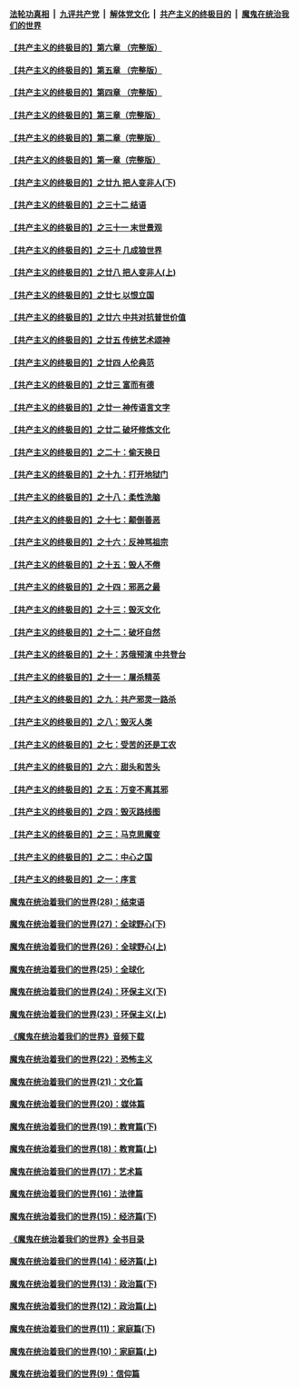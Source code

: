 ####  [法轮功真相](../../../../basic/blob/master/README.md?t=02250139) &nbsp;|&nbsp; [九评共产党](../../../../9ping.md/blob/master/README.md?t=02250139) &nbsp;|&nbsp; [解体党文化](../../../../jtdwh.md/blob/master/README.md?t=02250139)  &nbsp;|&nbsp; [共产主义的终极目的](../../../../gczydzjmd.md/blob/master/README.md?t=02250139) &nbsp;|&nbsp; [魔鬼在统治我们的世界](../../../../mgztzwmdsj.md/blob/master/README.md?t=02250139) 

#### [【共产主义的终极目的】第六章 （完整版）](../pages/nsc422/n11428913.md?t=02250139) 

#### [【共产主义的终极目的】第五章 （完整版）](../pages/nsc422/n11428912.md?t=02250139) 

#### [【共产主义的终极目的】第四章 （完整版）](../pages/nsc422/n11428907.md?t=02250139) 

#### [【共产主义的终极目的】第三章（完整版）](../pages/nsc422/n11428848.md?t=02250139) 

#### [【共产主义的终极目的】第二章（完整版）](../pages/nsc422/n11428831.md?t=02250139) 

#### [【共产主义的终极目的】第一章（完整版）](../pages/nsc422/n11417651.md?t=02250139) 

#### [【共产主义的终极目的】之廿九 把人变非人(下)](../pages/nsc422/n11344140.md?t=02250139) 

#### [【共产主义的终极目的】之三十二 结语](../pages/nsc422/n11360535.md?t=02250139) 

#### [【共产主义的终极目的】之三十一 末世景观](../pages/nsc422/n11351129.md?t=02250139) 

#### [【共产主义的终极目的】之三十 几成狼世界](../pages/nsc422/n11348280.md?t=02250139) 

#### [【共产主义的终极目的】之廿八 把人变非人(上)](../pages/nsc422/n11340492.md?t=02250139) 

#### [【共产主义的终极目的】之廿七 以恨立国](../pages/nsc422/n11336944.md?t=02250139) 

#### [【共产主义的终极目的】之廿六 中共对抗普世价值](../pages/nsc422/n11324785.md?t=02250139) 

#### [【共产主义的终极目的】之廿五 传统艺术颂神](../pages/nsc422/n11296396.md?t=02250139) 

#### [【共产主义的终极目的】之廿四 人伦典范](../pages/nsc422/n11296397.md?t=02250139) 

#### [【共产主义的终极目的】之廿三 富而有德](../pages/nsc422/n11283598.md?t=02250139) 

#### [【共产主义的终极目的】之廿一 神传语言文字](../pages/nsc422/n11263265.md?t=02250139) 

#### [【共产主义的终极目的】之廿二 破坏修炼文化](../pages/nsc422/n11245728.md?t=02250139) 

#### [【共产主义的终极目的】之二十：偷天换日](../pages/nsc422/n11238846.md?t=02250139) 

#### [【共产主义的终极目的】之十九：打开地狱门](../pages/nsc422/n11206376.md?t=02250139) 

#### [【共产主义的终极目的】之十八：柔性洗脑](../pages/nsc422/n11199994.md?t=02250139) 

#### [【共产主义的终极目的】之十七：颠倒善恶](../pages/nsc422/n11179782.md?t=02250139) 

#### [【共产主义的终极目的】之十六：反神骂祖宗](../pages/nsc422/n11166798.md?t=02250139) 

#### [【共产主义的终极目的】之十五：毁人不倦](../pages/nsc422/n11166792.md?t=02250139) 

#### [【共产主义的终极目的】之十四：邪恶之最](../pages/nsc422/n11150249.md?t=02250139) 

#### [【共产主义的终极目的】之十三：毁灭文化](../pages/nsc422/n11135227.md?t=02250139) 

#### [【共产主义的终极目的】之十二：破坏自然](../pages/nsc422/n11135214.md?t=02250139) 

#### [【共产主义的终极目的】之十：苏俄预演 中共登台](../pages/nsc422/n11118424.md?t=02250139) 

#### [【共产主义的终极目的】之十一：屠杀精英](../pages/nsc422/n11118442.md?t=02250139) 

#### [【共产主义的终极目的】之九：共产邪灵一路杀](../pages/nsc422/n11114139.md?t=02250139) 

#### [【共产主义的终极目的】之八：毁灭人类](../pages/nsc422/n11108503.md?t=02250139) 

#### [【共产主义的终极目的】之七：受苦的还是工农](../pages/nsc422/n11101809.md?t=02250139) 

#### [【共产主义的终极目的】之六：甜头和苦头](../pages/nsc422/n11096971.md?t=02250139) 

#### [【共产主义的终极目的】之五：万变不离其邪](../pages/nsc422/n11091285.md?t=02250139) 

#### [【共产主义的终极目的】之四：毁灭路线图](../pages/nsc422/n11086284.md?t=02250139) 

#### [【共产主义的终极目的】之三：马克思魔变](../pages/nsc422/n11061941.md?t=02250139) 

#### [【共产主义的终极目的】之二：中心之国](../pages/nsc422/n11047728.md?t=02250139) 

#### [【共产主义的终极目的】之一：序言](../pages/nsc422/n11086077.md?t=02250139) 

#### [魔鬼在统治着我们的世界(28)：结束语](../pages/nsc422/n10936246.md?t=02250139) 

#### [魔鬼在统治着我们的世界(27)：全球野心(下)](../pages/nsc422/n10928319.md?t=02250139) 

#### [魔鬼在统治着我们的世界(26)：全球野心(上)](../pages/nsc422/n10900318.md?t=02250139) 

#### [魔鬼在统治着我们的世界(25)：全球化](../pages/nsc422/n10788205.md?t=02250139) 

#### [魔鬼在统治着我们的世界(24)：环保主义(下)](../pages/nsc422/n10695307.md?t=02250139) 

#### [魔鬼在统治着我们的世界(23)：环保主义(上)](../pages/nsc422/n10688613.md?t=02250139) 

#### [《魔鬼在统治着我们的世界》音频下载](../pages/nsc422/n10635553.md?t=02250139) 

#### [魔鬼在统治着我们的世界(22)：恐怖主义](../pages/nsc422/n10614727.md?t=02250139) 

#### [魔鬼在统治着我们的世界(21)：文化篇](../pages/nsc422/n10597706.md?t=02250139) 

#### [魔鬼在统治着我们的世界(20)：媒体篇](../pages/nsc422/n10586579.md?t=02250139) 

#### [魔鬼在统治着我们的世界(19)：教育篇(下)](../pages/nsc422/n10564808.md?t=02250139) 

#### [魔鬼在统治着我们的世界(18)：教育篇(上)](../pages/nsc422/n10526970.md?t=02250139) 

#### [魔鬼在统治着我们的世界(17)：艺术篇](../pages/nsc422/n10499093.md?t=02250139) 

#### [魔鬼在统治着我们的世界(16)：法律篇](../pages/nsc422/n10485969.md?t=02250139) 

#### [魔鬼在统治着我们的世界(15)：经济篇(下)](../pages/nsc422/n10469975.md?t=02250139) 

#### [《魔鬼在统治着我们的世界》全书目录](../pages/nsc422/n10464261.md?t=02250139) 

#### [魔鬼在统治着我们的世界(14)：经济篇(上)](../pages/nsc422/n10457370.md?t=02250139) 

#### [魔鬼在统治着我们的世界(13)：政治篇(下)](../pages/nsc422/n10448270.md?t=02250139) 

#### [魔鬼在统治着我们的世界(12)：政治篇(上)](../pages/nsc422/n10444576.md?t=02250139) 

#### [魔鬼在统治着我们的世界(11)：家庭篇(下)](../pages/nsc422/n10440961.md?t=02250139) 

#### [魔鬼在统治着我们的世界(10)：家庭篇(上)](../pages/nsc422/n10435448.md?t=02250139) 

#### [魔鬼在统治着我们的世界(9)：信仰篇](../pages/nsc422/n10432159.md?t=02250139) 

